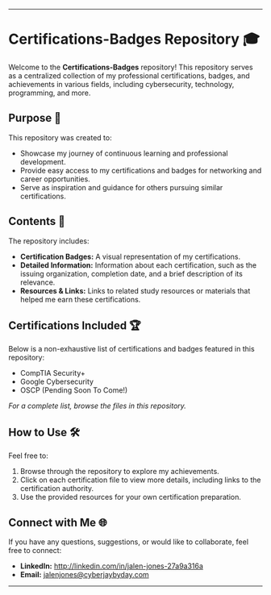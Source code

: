 
---

# Certifications-Badges Repository 🎓

Welcome to the **Certifications-Badges** repository! This repository serves as a centralized collection of my professional certifications, badges, and achievements in various fields, including cybersecurity, technology, programming, and more.

## Purpose 📌

This repository was created to:
- Showcase my journey of continuous learning and professional development.
- Provide easy access to my certifications and badges for networking and career opportunities.
- Serve as inspiration and guidance for others pursuing similar certifications.

## Contents 📂

The repository includes:
- **Certification Badges:** A visual representation of my certifications.
- **Detailed Information:** Information about each certification, such as the issuing organization, completion date, and a brief description of its relevance.
- **Resources & Links:** Links to related study resources or materials that helped me earn these certifications.

## Certifications Included 🏆

Below is a non-exhaustive list of certifications and badges featured in this repository:
- CompTIA Security+
- Google Cybersecurity
- OSCP (Pending Soon To Come!)
  
*For a complete list, browse the files in this repository.*

## How to Use 🛠️

Feel free to:
1. Browse through the repository to explore my achievements.
2. Click on each certification file to view more details, including links to the certification authority.
3. Use the provided resources for your own certification preparation.

## Connect with Me 🌐

If you have any questions, suggestions, or would like to collaborate, feel free to connect:
- **LinkedIn:** http://linkedin.com/in/jalen-jones-27a9a316a
- **Email:** jalenjones@cyberjaybyday.com

---
